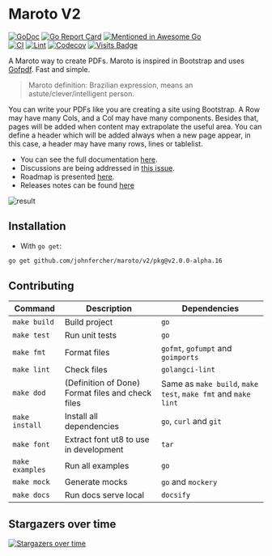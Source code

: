 # Maroto V2

[![GoDoc](https://godoc.org/github.com/johnfercher/maroto?status.svg)](https://godoc.org/github.com/johnfercher/maroto)
[![Go Report Card](https://goreportcard.com/badge/github.com/johnfercher/maroto)](https://goreportcard.com/report/github.com/johnfercher/maroto)
[![Mentioned in Awesome Go](https://awesome.re/mentioned-badge.svg)](https://github.com/avelino/awesome-go#template-engines)  
[![CI](https://github.com/johnfercher/maroto/actions/workflows/goci.yml/badge.svg)](https://github.com/johnfercher/maroto/actions/workflows/goci.yml)
[![Lint](https://github.com/johnfercher/maroto/actions/workflows/golangci-lint.yml/badge.svg)](https://github.com/johnfercher/maroto/actions/workflows/golangci-lint.yml)
[![Codecov](https://img.shields.io/codecov/c/github/johnfercher/maroto)](https://codecov.io/gh/johnfercher/maroto)
[![Visits Badge](https://badges.pufler.dev/visits/johnfercher/maroto)](https://badges.pufler.dev)

A Maroto way to create PDFs. Maroto is inspired in Bootstrap and uses [Gofpdf](https://github.com/jung-kurt/gofpdf). Fast and simple.

> Maroto definition: Brazilian expression, means an astute/clever/intelligent person.

You can write your PDFs like you are creating a site using Bootstrap. A Row may have many Cols, and a Col may have many components. 
Besides that, pages will be added when content may extrapolate the useful area. You can define a header which will be added
always when a new page appear, in this case, a header may have many rows, lines or tablelist. 

* You can see the full documentation [here](https://maroto.io/).
* Discussions are being addressed in [this issue](https://github.com/johnfercher/maroto/issues/257).
* Roadmap is presented [here](https://github.com/users/johnfercher/projects/1).
* Releases notes can be found [here](https://github.com/johnfercher/maroto/releases)

![result](docs/assets/images/result.png)

## Installation

* With `go get`:

```bash
go get github.com/johnfercher/maroto/v2/pkg@v2.0.0-alpha.16
```



## Contributing

| Command         | Description                                       | Dependencies                                                  |
|-----------------|---------------------------------------------------|---------------------------------------------------------------|
| `make build`    | Build project                                     | `go`                                                          |
| `make test`     | Run unit tests                                    | `go`                                                          |
| `make fmt`      | Format files                                      | `gofmt`, `gofumpt` and `goimports`                            |
| `make lint`     | Check files                                       | `golangci-lint`                                               |
| `make dod`      | (Definition of Done) Format files and check files | Same as `make build`, `make test`, `make fmt` and `make lint` | 
| `make install`  | Install all dependencies                          | `go`, `curl` and `git`                                        |
| `make font`     | Extract font ut8 to use in development            | `tar`                                                         |
| `make examples` | Run all examples                                  | `go`                                                          |
| `make mock`     | Generate mocks                                    | `go` and `mockery`                                            |
| `make docs`     | Run docs serve local                              | `docsify`                                                     |



## Stargazers over time

[![Stargazers over time](https://starchart.cc/johnfercher/maroto.svg)](https://starchart.cc/johnfercher/maroto)
